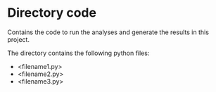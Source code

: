 # Directory code

Contains the code to run the analyses and generate the results in this project.

The directory contains the following python files:
* <filename1.py>
* <filename2.py>
* <filename3.py>
